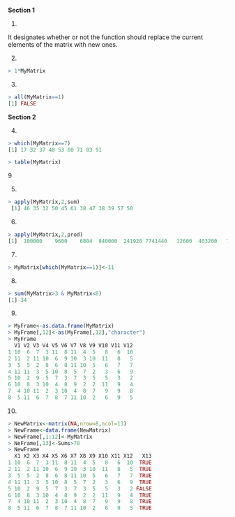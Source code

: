 **Section 1**

1.

It designates whether or not the function should replace the current elements of the matrix with new ones.

2.
````R
> 1*MyMatrix
````

3.
````R
> all(MyMatrix==1)
[1] FALSE
````

**Section 2**

4.
````R
> which(MyMatrix==7)
[1] 17 32 37 48 53 60 71 83 91

> table(MyMatrix)
````
9

5.
````R
> apply(MyMatrix,2,sum)
 [1] 46 35 32 50 45 61 38 47 38 39 57 50
 ````
 
 6.
 ````R
 > apply(MyMatrix,2,prod)
 [1]  100000    9600    6804  840000  241920 7741440   12600  403200   70000   38880 4408992 1008000
````

7.
````R
> MyMatrix[which(MyMatrix==1)]<-11
````

8.
````R
> sum(MyMatrix>3 & MyMatrix<8)
[1] 34
````

9.
````R
> MyFrame<-as.data.frame(MyMatrix)
> MyFrame[,12]<-as(MyFrame[,12],"character")
> MyFrame
  V1 V2 V3 V4 V5 V6 V7 V8 V9 V10 V11 V12
1 10  6  7  3 11  8 11  4  5   8   6  10
2 11  2 11 10  6  9 10  3 10  11   8   5
3  5  5  2  8  6  8 11 10  5   6   7   7
4 11 11  3  5 10  8  5  7  2   3   6   9
5 10  2  9  5  7  3  7  3  5   5   3   2
6 10  8  3 10  4  8  9  2  2  11   9   4
7  4 10 11  2  3 10  4  8  7   9   9   8
8  5 11  6  7  8  7 11 10  2   6   9   5
````

10.
````R
> NewMatrix<-matrix(NA,nrow=8,ncol=13)
> NewFrame<-data.frame(NewMatrix)
> NewFrame[,1:12]<-MyMatrix
> NeFrame[,13]<-Sums>70
> NewFrame
  X1 X2 X3 X4 X5 X6 X7 X8 X9 X10 X11 X12   X13
1 10  6  7  3 11  8 11  4  5   8   6  10  TRUE
2 11  2 11 10  6  9 10  3 10  11   8   5  TRUE
3  5  5  2  8  6  8 11 10  5   6   7   7  TRUE
4 11 11  3  5 10  8  5  7  2   3   6   9  TRUE
5 10  2  9  5  7  3  7  3  5   5   3   2 FALSE
6 10  8  3 10  4  8  9  2  2  11   9   4  TRUE
7  4 10 11  2  3 10  4  8  7   9   9   8  TRUE
8  5 11  6  7  8  7 11 10  2   6   9   5  TRUE
````
